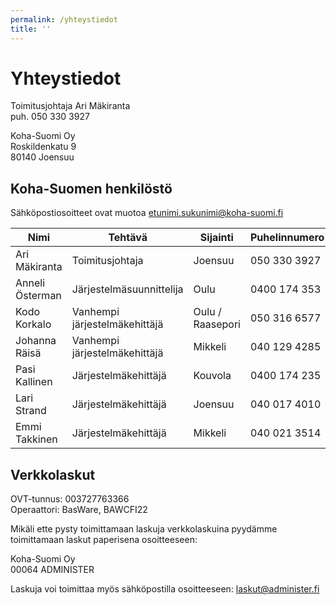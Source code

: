 ```yaml
---
permalink: /yhteystiedot
title: ''
---
```


# Yhteystiedot

Toimitusjohtaja Ari Mäkiranta <br/>
puh. 050 330 3927

Koha-Suomi Oy<br/>
Roskildenkatu 9<br/>
80140 Joensuu

## Koha-Suomen henkilöstö

Sähköpostiosoitteet ovat muotoa etunimi.sukunimi@koha-suomi.fi

| Nimi | Tehtävä | Sijainti | Puhelinnumero | Muuta |
| --- | --- | --- | --- | --- |
| Ari Mäkiranta | Toimitusjohtaja | Joensuu | 050 330 3927 | |
| Anneli Österman | Järjestelmäsuunnittelija | Oulu | 0400 174 353 |  |
| Kodo Korkalo | Vanhempi järjestelmäkehittäjä | Oulu / Raasepori | 050 316 6577 |  |
| Johanna Räisä | Vanhempi järjestelmäkehittäjä | Mikkeli | 040 129 4285 |  |
| Pasi Kallinen | Järjestelmäkehittäjä | Kouvola | 0400 174 235 |  |
| Lari Strand | Järjestelmäkehittäjä | Joensuu | 040 017 4010 | |
| Emmi Takkinen | Järjestelmäkehittäjä | Mikkeli | 040 021 3514 | |

## Verkkolaskut

OVT-tunnus: 003727763366<br/>
Operaattori: BasWare, BAWCFI22

Mikäli ette pysty toimittamaan laskuja verkkolaskuina pyydämme toimittamaan laskut paperisena osoitteeseen:

Koha-Suomi Oy<br/>
00064 ADMINISTER

Laskuja voi toimittaa myös sähköpostilla osoitteeseen: laskut@administer.fi
